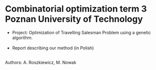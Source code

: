 # Combinatorial optimization term 3 Poznan University of Technology
* Project: Optimization of Travelling Salesman Problem using a genetic algorithm. <br/><br/>
* Report describing our method (in Polish) <br/><br/>

Authors: A. Roszkiewicz, M. Nowak
